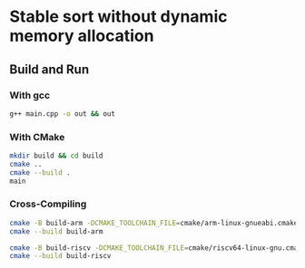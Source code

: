 # Stable sort without dynamic memory allocation

## Build and Run

### With gcc

```sh
g++ main.cpp -o out && out
```

### With CMake

```sh
mkdir build && cd build
cmake ..
cmake --build .
main
```

### Cross-Compiling

```sh
cmake -B build-arm -DCMAKE_TOOLCHAIN_FILE=cmake/arm-linux-gnueabi.cmake
cmake --build build-arm

cmake -B build-riscv -DCMAKE_TOOLCHAIN_FILE=cmake/riscv64-linux-gnu.cmake
cmake --build build-riscv
```
